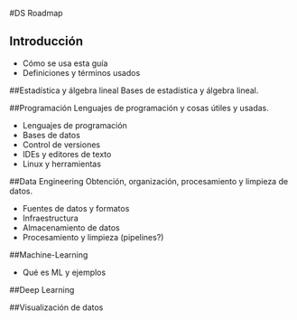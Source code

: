 #DS Roadmap
## Introducción
* Cómo se usa esta guía
* Definiciones y términos usados

##Estadística y álgebra lineal
Bases de estadística y álgebra lineal.

##Programación
Lenguajes de programación y cosas útiles y usadas.

* Lenguajes de programación
* Bases de datos
* Control de versiones
* IDEs y editores de texto
* Linux y herramientas

##Data Engineering
Obtención, organización, procesamiento y limpieza de datos.

* Fuentes de datos y formatos
* Infraestructura
* Almacenamiento de datos
* Procesamiento y limpieza (pipelines?)

##Machine-Learning
* Qué es ML y ejemplos

##Deep Learning

##Visualización de datos